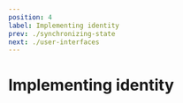 ```yaml
---
position: 4
label: Implementing identity
prev: ./synchronizing-state
next: ./user-interfaces
---
```

# Implementing identity